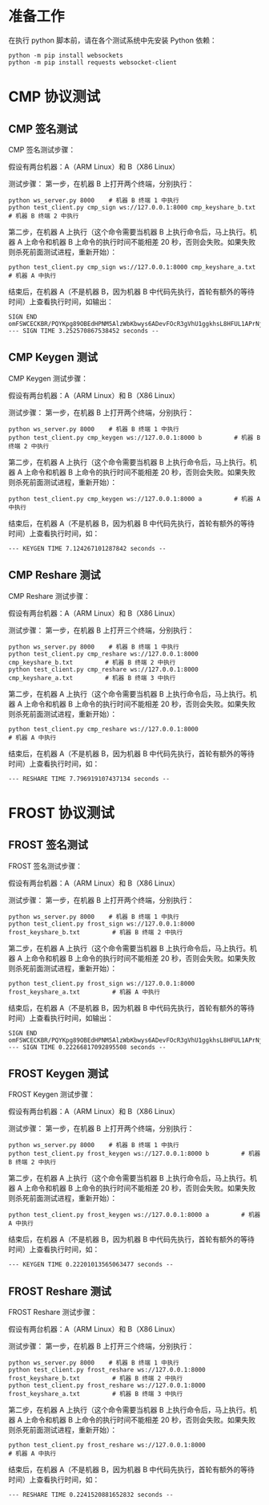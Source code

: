 # 准备工作
在执行 python 脚本前，请在各个测试系统中先安装 Python 依赖：
```
python -m pip install websockets
python -m pip install requests websocket-client
```

# CMP 协议测试
## CMP 签名测试
CMP 签名测试步骤：

假设有两台机器：A（ARM Linux）和 B（X86 Linux）

测试步骤：
第一步，在机器 B 上打开两个终端，分别执行：
```
python ws_server.py 8000    # 机器 B 终端 1 中执行
python test_client.py cmp_sign ws://127.0.0.1:8000 cmp_keyshare_b.txt         # 机器 B 终端 2 中执行
```

第二步，在机器 A 上执行（这个命令需要当机器 B 上执行命令后，马上执行。机器 A 上命令和机器 B 上命令的执行时间不能相差 20 秒，否则会失败。如果失败则杀死前面测试进程，重新开始）：
```
python test_client.py cmp_sign ws://127.0.0.1:8000 cmp_keyshare_a.txt         # 机器 A 中执行
```

结束后，在机器 A（不是机器 B，因为机器 B 中代码先执行，首轮有额外的等待时间）上查看执行时间，如输出：
```
SIGN END omFSWCECKBR/PQYKpg89OBEdHPNM5AlzWbKbwys6ADevFOcR3gVhU1ggkhsL8HFUL1APrNjkR1mxrGuqRYEUM/E3Vnvx8TRkgi4=
--- SIGN TIME 3.252570867538452 seconds --
```

## CMP Keygen 测试
CMP Keygen 测试步骤：

假设有两台机器：A（ARM Linux）和 B（X86 Linux）

测试步骤：
第一步，在机器 B 上打开两个终端，分别执行：
```
python ws_server.py 8000    # 机器 B 终端 1 中执行
python test_client.py cmp_keygen ws://127.0.0.1:8000 b         # 机器 B 终端 2 中执行
```

第二步，在机器 A 上执行（这个命令需要当机器 B 上执行命令后，马上执行。机器 A 上命令和机器 B 上命令的执行时间不能相差 20 秒，否则会失败。如果失败则杀死前面测试进程，重新开始）：
```
python test_client.py cmp_keygen ws://127.0.0.1:8000 a         # 机器 A 中执行
```

结束后，在机器 A（不是机器 B，因为机器 B 中代码先执行，首轮有额外的等待时间）上查看执行时间，如：
```
--- KEYGEN TIME 7.124267101287842 seconds --
```

## CMP Reshare 测试
CMP Reshare 测试步骤：

假设有两台机器：A（ARM Linux）和 B（X86 Linux）

测试步骤：
第一步，在机器 B 上打开三个终端，分别执行：
```
python ws_server.py 8000    # 机器 B 终端 1 中执行
python test_client.py cmp_reshare ws://127.0.0.1:8000 cmp_keyshare_b.txt         # 机器 B 终端 2 中执行
python test_client.py cmp_reshare ws://127.0.0.1:8000 cmp_keyshare_a.txt         # 机器 B 终端 3 中执行
```

第二步，在机器 A 上执行（这个命令需要当机器 B 上执行命令后，马上执行。机器 A 上命令和机器 B 上命令的执行时间不能相差 20 秒，否则会失败。如果失败则杀死前面测试进程，重新开始）：
```
python test_client.py cmp_reshare ws://127.0.0.1:8000                   # 机器 A 中执行
```

结束后，在机器 A（不是机器 B，因为机器 B 中代码先执行，首轮有额外的等待时间）上查看执行时间，如：
```
--- RESHARE TIME 7.796919107437134 seconds --
```


# FROST 协议测试
## FROST 签名测试
FROST 签名测试步骤：

假设有两台机器：A（ARM Linux）和 B（X86 Linux）

测试步骤：
第一步，在机器 B 上打开两个终端，分别执行：
```
python ws_server.py 8000    # 机器 B 终端 1 中执行
python test_client.py frost_sign ws://127.0.0.1:8000 frost_keyshare_b.txt         # 机器 B 终端 2 中执行
```

第二步，在机器 A 上执行（这个命令需要当机器 B 上执行命令后，马上执行。机器 A 上命令和机器 B 上命令的执行时间不能相差 20 秒，否则会失败。如果失败则杀死前面测试进程，重新开始）：
```
python test_client.py frost_sign ws://127.0.0.1:8000 frost_keyshare_a.txt         # 机器 A 中执行
```

结束后，在机器 A（不是机器 B，因为机器 B 中代码先执行，首轮有额外的等待时间）上查看执行时间，如输出：
```
SIGN END omFSWCECKBR/PQYKpg89OBEdHPNM5AlzWbKbwys6ADevFOcR3gVhU1ggkhsL8HFUL1APrNjkR1mxrGuqRYEUM/E3Vnvx8TRkgi4=
--- SIGN TIME 0.22266817092895508 seconds --
```

## FROST Keygen 测试
FROST Keygen 测试步骤：

假设有两台机器：A（ARM Linux）和 B（X86 Linux）

测试步骤：
第一步，在机器 B 上打开两个终端，分别执行：
```
python ws_server.py 8000    # 机器 B 终端 1 中执行
python test_client.py frost_keygen ws://127.0.0.1:8000 b         # 机器 B 终端 2 中执行
```

第二步，在机器 A 上执行（这个命令需要当机器 B 上执行命令后，马上执行。机器 A 上命令和机器 B 上命令的执行时间不能相差 20 秒，否则会失败。如果失败则杀死前面测试进程，重新开始）：
```
python test_client.py frost_keygen ws://127.0.0.1:8000 a         # 机器 A 中执行
```

结束后，在机器 A（不是机器 B，因为机器 B 中代码先执行，首轮有额外的等待时间）上查看执行时间，如：
```
--- KEYGEN TIME 0.22201013565063477 seconds --
```

## FROST Reshare 测试
FROST Reshare 测试步骤：

假设有两台机器：A（ARM Linux）和 B（X86 Linux）

测试步骤：
第一步，在机器 B 上打开三个终端，分别执行：
```
python ws_server.py 8000    # 机器 B 终端 1 中执行
python test_client.py frost_reshare ws://127.0.0.1:8000 frost_keyshare_b.txt         # 机器 B 终端 2 中执行
python test_client.py frost_reshare ws://127.0.0.1:8000 frost_keyshare_a.txt         # 机器 B 终端 3 中执行
```

第二步，在机器 A 上执行（这个命令需要当机器 B 上执行命令后，马上执行。机器 A 上命令和机器 B 上命令的执行时间不能相差 20 秒，否则会失败。如果失败则杀死前面测试进程，重新开始）：
```
python test_client.py frost_reshare ws://127.0.0.1:8000                   # 机器 A 中执行
```

结束后，在机器 A（不是机器 B，因为机器 B 中代码先执行，首轮有额外的等待时间）上查看执行时间，如：
```
--- RESHARE TIME 0.2241520881652832 seconds --
```

